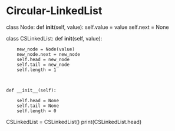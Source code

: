 # Circular-LinkedList

class Node:
    def __init__(self, value):
        self.value = value
        self.next = None
        
        
class CSLinkedList:
    def __init__(self, value):
        
        new_node = Node(value)
        new_node.next = new_node
        self.head = new_node
        self.tail = new_node
        self.length = 1
        
        
        
    def __init__(self):
        
        self.head = None
        self.tail = None
        self.length = 0
        
        
        
CSLinkedList = CSLinkedList()
print(CSLinkedList.head)
        
        
